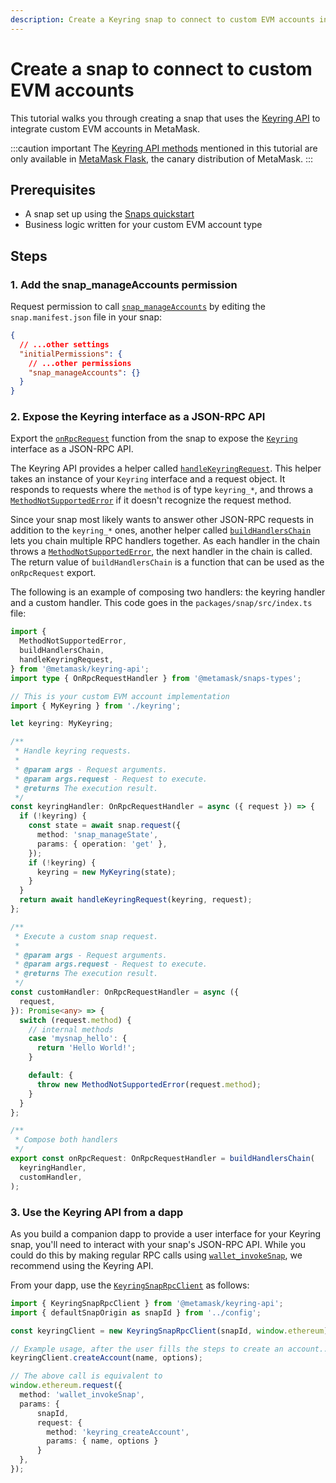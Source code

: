 ```yaml
---
description: Create a Keyring snap to connect to custom EVM accounts in MetaMask.
---
```


# Create a snap to connect to custom EVM accounts

This tutorial walks you through creating a snap that uses the [Keyring API](../concepts/keyring-api.md)
to integrate custom EVM accounts in MetaMask.

:::caution important
The [Keyring API methods](../reference/keyring-api/index.md) mentioned in this tutorial are only
available in [MetaMask Flask](../get-started/install-flask.md), the canary distribution of MetaMask.
:::

## Prerequisites

- A snap set up using the [Snaps quickstart](../get-started/quickstart.md)
- Business logic written for your custom EVM account type

## Steps

### 1. Add the snap_manageAccounts permission

Request permission to call [`snap_manageAccounts`](../reference/rpc-api.md#snap_manageaccounts) by
editing the `snap.manifest.json` file in your snap:

```json title="snap.manifest.json"
{
  // ...other settings
  "initialPermissions": {
    // ...other permissions
    "snap_manageAccounts": {}
  }
}
```

### 2. Expose the Keyring interface as a JSON-RPC API

Export the [`onRpcRequest`](../reference/exports.md#onrpcrequest) function from the snap to expose
the [`Keyring`](../reference/keyring-api/03-Type%20Aliases/02-type-alias.Keyring.md)
interface as a JSON-RPC API.

The Keyring API provides a helper called
[`handleKeyringRequest`](../reference/keyring-api/05-Functions/03-function.handleKeyringRequest.md).
This helper takes an instance of your `Keyring` interface and a request object.
It responds to requests where the `method` is of type `keyring_*`, and throws a
[`MethodNotSupportedError`](../reference/keyring-api/02-Classes/05-class.MethodNotSupportedError.md)
if it doesn't recognize the request method.

Since your snap most likely wants to answer other JSON-RPC requests in addition to the `keyring_*` ones,
another helper called [`buildHandlersChain`](../reference/keyring-api/05-Functions/02-function.buildHandlersChain.md)
lets you chain multiple RPC handlers together.
As each handler in the chain throws a
[`MethodNotSupportedError`](../reference/keyring-api/02-Classes/05-class.MethodNotSupportedError.md),
the next handler in the chain is called.
The return value of `buildHandlersChain` is a function that can be used as the `onRpcRequest` export.

The following is an example of composing two handlers: the keyring handler and a custom handler.
This code goes in the `packages/snap/src/index.ts` file:

```typescript title="index.ts"
import {
  MethodNotSupportedError,
  buildHandlersChain,
  handleKeyringRequest,
} from '@metamask/keyring-api';
import type { OnRpcRequestHandler } from '@metamask/snaps-types';

// This is your custom EVM account implementation
import { MyKeyring } from './keyring';

let keyring: MyKeyring;

/**
 * Handle keyring requests.
 *
 * @param args - Request arguments.
 * @param args.request - Request to execute.
 * @returns The execution result.
 */
const keyringHandler: OnRpcRequestHandler = async ({ request }) => {
  if (!keyring) {
    const state = await snap.request({
      method: 'snap_manageState',
      params: { operation: 'get' },
    });
    if (!keyring) {
      keyring = new MyKeyring(state);
    }
  }
  return await handleKeyringRequest(keyring, request);
};

/**
 * Execute a custom snap request.
 *
 * @param args - Request arguments.
 * @param args.request - Request to execute.
 * @returns The execution result.
 */
const customHandler: OnRpcRequestHandler = async ({
  request,
}): Promise<any> => {
  switch (request.method) {
    // internal methods
    case 'mysnap_hello': {
      return 'Hello World!';
    }

    default: {
      throw new MethodNotSupportedError(request.method);
    }
  }
};

/**
 * Compose both handlers
 */
export const onRpcRequest: OnRpcRequestHandler = buildHandlersChain(
  keyringHandler,
  customHandler,
);
```

### 3. Use the Keyring API from a dapp

As you build a companion dapp to provide a user interface for your Keyring snap, you'll need to
interact with your snap's JSON-RPC API.
While you could do this by making regular RPC calls using
[`wallet_invokeSnap`](../reference/rpc-api.md#wallet_invokesnap), we recommend using the Keyring API.

From your dapp, use the
[`KeyringSnapRpcClient`](../reference/keyring-api/02-Classes/04-class.KeyringSnapRpcClient.md) as
follows:

```typescript
import { KeyringSnapRpcClient } from '@metamask/keyring-api';
import { defaultSnapOrigin as snapId } from '../config';

const keyringClient = new KeyringSnapRpcClient(snapId, window.ethereum);

// Example usage, after the user fills the steps to create an account...
keyringClient.createAccount(name, options);

// The above call is equivalent to
window.ethereum.request({
  method: 'wallet_invokeSnap',
  params: {
      snapId,
      request: {
        method: 'keyring_createAccount',
        params: { name, options }
      }
  },
});
```
